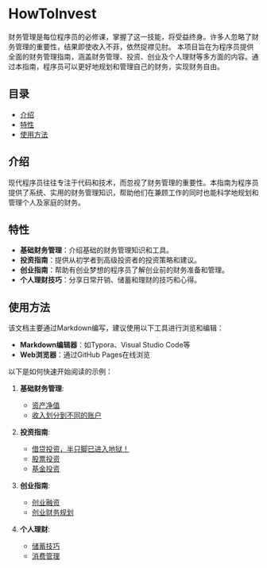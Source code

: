 # HowToInvest
财务管理是每位程序员的必修课，掌握了这一技能，将受益终身。许多人忽略了财务管理的重要性，结果即使收入不菲，依然捉襟见肘。
本项目旨在为程序员提供全面的财务管理指南，涵盖财务管理、投资、创业及个人理财等多方面的内容。通过本指南，程序员可以更好地规划和管理自己的财务，实现财务自由。

## 目录

- [介绍](#介绍)
- [特性](#特性)
- [使用方法](#使用方法)

## 介绍

现代程序员往往专注于代码和技术，而忽视了财务管理的重要性。本指南为程序员提供了系统、实用的财务管理知识，帮助他们在兼顾工作的同时也能科学地规划和管理个人及家庭的财务。

## 特性

- **基础财务管理**：介绍基础的财务管理知识和工具。
- **投资指南**：提供从初学者到高级投资者的投资策略和建议。
- **创业指南**：帮助有创业梦想的程序员了解创业前的财务准备和管理。
- **个人理财技巧**：分享日常开销、储蓄和理财的技巧和心得。


## 使用方法

该文档主要通过Markdown编写，建议使用以下工具进行浏览和编辑：

- **Markdown编辑器**：如Typora、Visual Studio Code等
- **Web浏览器**：通过GitHub Pages在线浏览

以下是如何快速开始阅读的示例：

1. **基础财务管理**:
    - [资产净值](docs/basic_finance/资产净值.md)
    - [收入划分到不同的账户](docs/basic_finance/收入划分到不同的账户.md)

2. **投资指南**:
    - [借贷投资，半只脚已进入地狱！](docs/basic_finance/借贷投资，半只脚已进入地狱.md)
    - [股票投资](docs/investment/stocks.md)
    - [基金投资](docs/investment/funds.md)

3. **创业指南**:
    - [创业融资](docs/entrepreneurship/funding.md)
    - [创业财务规划](docs/entrepreneurship/planning.md)

4. **个人理财**:
    - [储蓄技巧](docs/personal/saving_tips.md)
    - [消费管理](docs/personal/spending.md)



